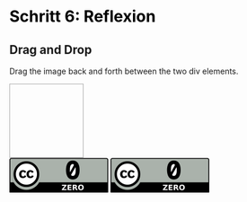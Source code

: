 <h1 style="color:#000000">Schritt 6: Reflexion</h1>

<script>
  function allowDrop(ev)    
  {    
      ev.preventDefault();    
  }    

  function drag(ev)    
  {    
      ev.dataTransfer.setData("text", ev.target.id);    
  }    

  function drop(ev)    
  {    
      ev.preventDefault();    
      var data = ev.dataTransfer.getData("text");    
      ev.target.appendChild(document.getElementById(data));    
  }    
</script>

<h2>Drag and Drop</h2>
<p>Drag the image back and forth between the two div elements.</p>
<div id="box" ondrop="drop(event)" ondragover="allowDrop(event)" style="width:110px;height:110px;padding:10px;text-align:center;magrin:0 auto;border:1px solid #aaaaaa"></div>

<img id="drag1" src="images/creative-commons_cc-zero.svg" title="CC 0" alt="CC 0" draggable="true" ondragstart="drag(event)">

<img id="drag2" src="images/creative-commons_cc-zero.svg" draggable="true" ondragstart="drag(event)">



